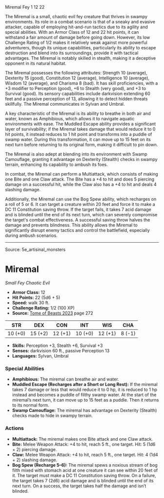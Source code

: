 <MonsterName/>Miremal</MonsterName>
<CreatureType/>Fey</CreatureType>
<CR/>1</CR>
<AC/>12</AC>
<HP/>22</HP>
<summary>The Miremal is a small, chaotic evil fey creature that thrives in swampy environments. Its role in a combat scenario is that of a sneaky and evasive attacker, capable of employing hit-and-run tactics due to its agility and special abilities. With an Armor Class of 12 and 22 hit points, it can withstand a fair amount of damage before going down. However, its low Challenge Rating of 1/2 makes it relatively weak against more powerful adventurers, though its unique capabilities, particularly its ability to escape destruction and blend into its surroundings, provide it with tactical advantages. The Miremal is notably skilled in stealth, making it a deceptive opponent in its natural habitat.</summary>

<detail>

The Miremal possesses the following attributes: Strength 10 (average), Dexterity 15 (good), Constitution 12 (average), Intelligence 10 (average), Wisdom 12 (average), and Charisma 8 (bad). It has skill proficiencies, with a +3 modifier to Perception (good), +6 to Stealth (very good), and +3 to Survival (good). Its sensory capabilities include darkvision extending 60 feet and a passive perception of 13, allowing it to detect hidden threats skillfully. The Miremal communicates in Sylvan and Umbral.

A key characteristic of the Miremal is its ability to breathe in both air and water, known as Amphibious, which allows it to navigate aquatic environments with ease. The Muddled Escape ability provides a significant layer of survivability; if the Miremal takes damage that would reduce it to 0 hit points, it instead reduces to 1 hit point and transforms into a puddle of swamp water. During this transformation, it can move up to 15 feet on its next turn before returning to its original form, making it difficult to pin down. 

The Miremal is also adept at blending into its environment with Swamp Camouflage, granting it advantage on Dexterity (Stealth) checks in swampy terrain, enhancing its capability to ambush its foes.

In combat, the Miremal can perform a Multiattack, which consists of making one Bite and one Claw attack. The Bite has a +4 to hit and does 5 piercing damage on a successful hit, while the Claw also has a +4 to hit and deals 4 slashing damage. 

Additionally, the Miremal can use the Bog Spew ability, which recharges on a roll of 5 or 6. It can target a creature within 20 feet and force it to make a DC 11 Constitution saving throw. If the target fails, it takes 7 acid damage and is blinded until the end of its next turn, which can severely compromise the target's combat effectiveness. A successful saving throw halves the damage and prevents blindness. This ability allows the Miremal to significantly disrupt enemy tactics and control the battlefield, especially during ambush scenarios.</detail>



---

Source: 5e_artisinal_monsters

# Miremal

*Small* *Fey* *Chaotic Evil*

- **Armor Class:** 12
- **Hit Points:** 22 (5d6 + 5)
- **Speed:** walk 30 ft.
- **Challenge Rating:** 1/2 (100 XP)
- **Source:** [Tome of Beasts 2023](https://koboldpress.com/kpstore/product/tome-of-beasts-1-2023-edition/) page 272

| STR | DEX | CON | INT | WIS | CHA |
| --- | --- | --- | --- | --- | --- |
| 10 (+0) | 15 (+2) | 12 (+1) | 10 (+0) | 12 (+1) | 8 (-1) |

- **Skills:** Perception +3, Stealth +6, Survival +3
- **Senses:** darkvision 60 ft., passive Perception 13
- **Languages:** Sylvan, Umbral

### Special Abilities

- **Amphibious:** The miremal can breathe air and water.
- **Muddled Escape (Recharges after a Short or Long Rest):** If the miremal takes 7 damage or less that would reduce it to 0 hp, it is reduced to 1 hp instead and becomes a puddle of filthy swamp water. At the start of the miremal’s next turn, it can move up to 15 feet as a puddle. Then it returns to its normal form.
- **Swamp Camouflage:** The miremal has advantage on Dexterity (Stealth) checks made to hide in swampy terrain.

### Actions

- **Multiattack:** The miremal makes one Bite attack and one Claw attack.
- **Bite:** Melee Weapon Attack: +4 to hit, reach 5 ft., one target. Hit: 5 (1d6 + 2) piercing damage.
- **Claw:** Melee Weapon Attack: +4 to hit, reach 5 ft., one target. Hit: 4 (1d4 + 2) slashing damage.
- **Bog Spew (Recharge 5–6):** The miremal spews a noxious stream of bog filth mixed with stomach acid at one creature it can see within 20 feet of it. The target must make a DC 11 Constitution saving throw. On a failure, the target takes 7 (2d6) acid damage and is blinded until the end of its next turn. On a success, the target takes half the damage and isn’t blinded.



